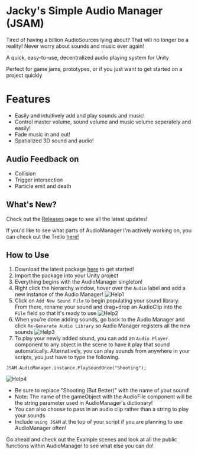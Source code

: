 # Jacky's Simple Audio Manager (JSAM)

Tired of having a billion AudioSources lying about? That will no longer be a reality!
Never worry about sounds and music ever again!

A quick, easy-to-use, decentralized audio playing system for Unity

Perfect for game jams, prototypes, or if you just want to get started on a project quickly

# Features
- Easily and intuitively add and play sounds and music!
- Control master volume, sound volume and music volume seperately and easily!
- Fade music in and out!
- Spatialized 3D sound and audio!

## Audio Feedback on

- Collision
- Trigger intersection
- Particle emit and death

## What's New?

Check out the [Releases](https://github.com/jackyyang09/Simple-Unity-Audio-Manager/releases) page to see all the latest updates!

If you'd like to see what parts of AudioManager I'm actively working on, you can check out the Trello [here!](https://trello.com/b/r6237lmD/audiomanager)

## How to Use

1. Download the latest package [here](https://github.com/jackyyang09/Simple-Unity-Audio-Manager/releases/download/1.4.1/JSAM.Audio.Manager.1.4.1.unitypackage) to get started!
2. Import the package into your Unity project
3. Everything begins with the AudioManager singleton!
4. Right click the hierarchy window, hover over the `Audio` label and add a new instance of the Audio Manager!
![Help1](https://github.com/jackyyang09/Simple-Unity-Audio-Manager/blob/Media/Media/audiomanager1.gif)
5. Click on `Add New Sound File` to begin populating your sound library. From there, rename your sound and drag+drop an AudioClip into the `File` field so that it's ready to use
![Help2](https://github.com/jackyyang09/Simple-Unity-Audio-Manager/blob/Media/Media/audiomanager2.gif)
6. When you're done adding sounds, go back to the Audio Manager and click `Re-Generate Audio Library` so Audio Manager registers all the new sounds
![Help3](https://github.com/jackyyang09/Simple-Unity-Audio-Manager/blob/Media/Media/audiomanager3.gif)
7. To play your newly added sound, you can add an `Audio Player` component to any object in the scene to have it play that sound automatically.
Alternatively, you can play sounds from anywhere in your scripts, you just have to type the following.
```
JSAM.AudioManager.instance.PlaySoundOnce("Shooting");
```
![Help4](https://github.com/jackyyang09/Simple-Unity-Audio-Manager/blob/Media/Media/audiomanager4.gif)

   - Be sure to replace "Shooting (But Better)" with the name of your sound!
   - Note: The name of the gameObject with the AudioFile component will be the string parameter used in AudioManager's dictionary!
   - You can also choose to pass in an audio clip rather than a string to play your sounds
   - Include `using JSAM` at the top of your script if you are planning to use AudioManager often!

Go ahead and check out the Example scenes and look at all the public functions within AudioManager to see what else you can do!
